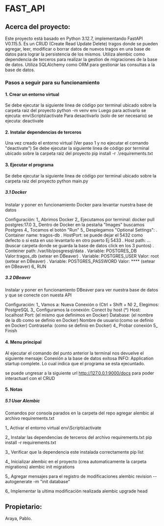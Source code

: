 # FAST_API

## Acerca del proyecto:
Este proyecto está basado en Python 3.12.7, implementando FastAPI V0.115.5.
Es un CRUD (Create Read Update Delete) tragos donde se pueden agregar, leer, modificar o borrar datos de nuevos tragos en una base de datos para lograr la persistencia de los mismos.
Utiliza alembic como dependencia de terceros para realizar la gestion de migraciones de la base de datos.
Utiliza SQLAlchemy como ORM para gestionar las consultas a la base de datos.
 
### Pasos a seguir para su funcionamiento
#### 1. Crear un entorno virtual
Se debe ejecutar la siguiente linea de código por terminal ubicado sobre la carpeta raiz del proyecto
python -m  venv env
Luego para activarlo se ejecuta:
env\Scripts\activate
Para desactivarlo (solo de ser necesario) se ejecuta:
deactivate

#### 2. Instalar dependencias de terceros
Una vez creado el entorno virtual (Ver paso 1 y no ejecutar el comando "deactivate")
Se debe ejecutar la siguiente linea de código por terminal ubicado sobre la carpeta raiz del proyecto
pip install -r .\requirements.txt

#### 3. Ejecutar el programa
Se debe ejecutar la siguiente linea de código por terminal ubicado sobre la carpeta raiz del proyecto
python main.py

##### 3.1 Docker
Instalar y poner en funcionamiento Docker para levantar nuestra base de datos

Configuración:
1_ Abrimos Docker
2_ Ejecutamos por terminal: docker pull postgres:17.0 
3_ Dentro de Docker en la pestaña "Images" buscamos Postgres
4_ Tocamos el botón "Run"
5_ Desplegamos "Optional Settings":
    . Container name: tragos-db
    . HostPort: se puede dejar el 5432 como defecto o si esta en uso levantarlo en otro puerto Ej 5433
    . Host path: ... (buscar carpeta donde se guarda la base de datos click en los 3 puntos)
    . Conteiner path: /var/lib/posgresql/data
    . Variable: POSTGRES_DB         Valor:tragos_db (setear en DBeaver)
    . Variable: POSTGRES_USER       Valor: root (setear en DBeaver)
    . Variable: POSTGRES_PASSWORD   Valor: **** (setear en DBeaver)
6_ RUN

##### 3.2 DBeaver
Instalar y poner en funcionamiento DBeaver para ver nuestra base de datos y que se conecte con nuesta API

Configuración: 
1_ Vamos a: Nueva Conexión o (Ctrl + Shift + N)
2_ Elegimos: PostgreSQL
3_ Configuramos la conexión:
    Conect by host (*)
    Host: localhost Port: (el mismo que definimos en Docker)
    Database: (el nombre de la db como se definio en Docker)
    Nombre de usuario:(como se definio en Docker)
    Contraseña: (como se definio en Docker)
4_ Probar conexión
5_ Finish

#### 4. Menu principal
Al ejecutar el comando del punto anterior la terminal nos devuelve el siguiente mensaje:
    Conexión a la base de datos exitosa 
    INFO:     Application startup complete.
Lo cual indica que el programa se esta ejecuntado.

se puede ungresar a la siguiente url http://127.0.0.1:9000/docs
para poder interactuarl con el CRUD

#### 5. Notas
##### 5.1 Usar Alembic

Comandos por consola parados en la carpeta del repo agregar alembic al archivo requirements.txt

1_ Activar el entorno virtual
env\Scripts\activate

2_ Instalar las dependencias de terceros del archivo requirements.txt
pip install -r requirements.txt

3_ Verificar que la dependencia este instalada correctamente
pip list

4_ Inicializar alembic en el proyecto (crea automaticamente la carpeta migrations)
alembic init migrations

5_ Agregar mensajes para el registro de modificaciones
alembic revision --autogenerate -m "init database"

6_ Implementar la ultima modificación realizada
alembic upgrade head

## Propietario:
Araya, Pablo.